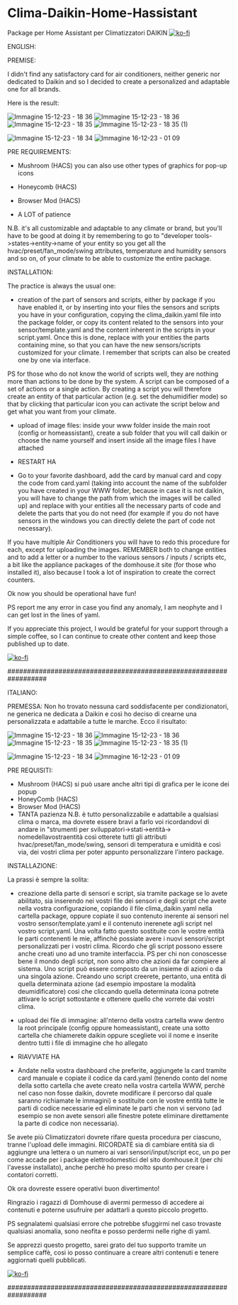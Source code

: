 
# Clima-Daikin-Home-Hassistant
Package per Home Assistant per Climatizzatori DAIKIN 
[![ko-fi](https://ko-fi.com/img/githubbutton_sm.svg)](https://ko-fi.com/V7V1RWSFR)


ENGLISH:

PREMISE:

I didn't find any satisfactory card for air conditioners, neither generic nor dedicated to Daikin and so I decided to create a personalized and adaptable one for all brands.

Here is the result:

![Immagine 15-12-23 - 18 36](https://github.com/FedeL16/Clima-Daikin-Home-Hassistant/assets/141550943/7119e727-efc4-46da-9c8d-6bad87acf7ee)
![Immagine 15-12-23 - 18 36](https://github.com/FedeL16/Clima-Daikin-Home-Hassistant/assets/141550943/159c3710-502c-4275-a3b8-0590982c964e)
![Immagine 15-12-23 - 18 35](https://github.com/FedeL16/Clima-Daikin-Home-Hassistant/assets/141550943/7c1cecf0-48a4-4781-997f-eaf1b600c492)
![Immagine 15-12-23 - 18 35 (1)](https://github.com/FedeL16/Clima-Daikin-Home-Hassistant/assets/141550943/75c1c80d-f8c0-446b-8dec-1590401cc15a)

![Immagine 15-12-23 - 18 34](https://github.com/FedeL16/Clima-Daikin-Home-Hassistant/assets/141550943/a06b9b70-d2ce-498d-af78-4ad5a2a7c9fb)
![Immagine 16-12-23 - 01 09](https://github.com/FedeL16/Clima-Daikin-Home-Hassistant/assets/141550943/7284edc5-90da-4b9d-aaa2-2493763ed71c)

PRE REQUIREMENTS:

- Mushroom (HACS) you can also use other types of graphics for pop-up icons

- Honeycomb (HACS)

- Browser Mod (HACS)

- A LOT of patience

N.B. it's all customizable and adaptable to any climate or brand, but you'll have to be good at doing it by remembering to go to "developer tools->states->entity->name of your entity so you get all the hvac/preset/fan_mode/swing attributes, temperature and humidity sensors and so on, of your climate to be able to customize the entire package.

INSTALLATION:

The practice is always the usual one:

- creation of the part of sensors and scripts, either by package if you have enabled it, or by inserting into your files the sensors and scripts you have in your configuration, copying the clima_daikin.yaml file into the package folder, or copy its content related to the sensors into your sensor/template.yaml and the content inherent in the scripts in your script.yaml. Once this is done, replace with your entities the parts containing mine, so that you can have the new sensors/scripts customized for your climate. I remember that scripts can also be created one by one via interface.

PS for those who do not know the world of scripts well, they are nothing more than actions to be done by the system. A script can be composed of a set of actions or a single action. By creating a script you will therefore create an entity of that particular action (e.g. set the dehumidifier mode) so that by clicking that particular icon you can activate the script below and get what you want from your climate.

- upload of image files: inside your www folder inside the main root (config or homeassistant), create a sub folder that you will call daikin or choose the name yourself and insert inside all the image files I have attached

- RESTART HA

- Go to your favorite dashboard, add the card by manual card and copy the code from card.yaml (taking into account the name of the subfolder you have created in your WWW folder, because in case it is not daikin, you will have to change the path from which the images will be called up) and replace with your entities all the necessary parts of code and delete the parts that you do not need (for example if you do not have sensors in the windows you can directly delete the part of code not necessary).

If you have multiple Air Conditioners you will have to redo this procedure for each, except for uploading the images. REMEMBER both to change entities and to add a letter or a number to the various sensors / inputs / scripts etc, a bit like the appliance packages of the domhouse.it site (for those who installed it), also because I took a lot of inspiration to create the correct counters.

Ok now you should be operational have fun!

PS report me any error  in case you find any anomaly, I am neophyte and I can get lost in the lines of yaml.

If you appreciate this project, I would be grateful for your support through a simple coffee, so I can continue to create other content and keep those published up to date.

[![ko-fi](https://ko-fi.com/img/githubbutton_sm.svg)](https://ko-fi.com/V7V1RWSFR)

##################################################################

ITALIANO:

PREMESSA:
Non ho trovato nessuna card soddisfacente per condizionatori, ne generica ne dedicata a Daikin e così ho deciso di crearne una personalizzata e adattabile a tutte le marche.
Ecco il risultato:

![Immagine 15-12-23 - 18 36](https://github.com/FedeL16/Clima-Daikin-Home-Hassistant/assets/141550943/7119e727-efc4-46da-9c8d-6bad87acf7ee)
![Immagine 15-12-23 - 18 36](https://github.com/FedeL16/Clima-Daikin-Home-Hassistant/assets/141550943/159c3710-502c-4275-a3b8-0590982c964e)
![Immagine 15-12-23 - 18 35](https://github.com/FedeL16/Clima-Daikin-Home-Hassistant/assets/141550943/7c1cecf0-48a4-4781-997f-eaf1b600c492)
![Immagine 15-12-23 - 18 35 (1)](https://github.com/FedeL16/Clima-Daikin-Home-Hassistant/assets/141550943/75c1c80d-f8c0-446b-8dec-1590401cc15a)

![Immagine 15-12-23 - 18 34](https://github.com/FedeL16/Clima-Daikin-Home-Hassistant/assets/141550943/a06b9b70-d2ce-498d-af78-4ad5a2a7c9fb)
![Immagine 16-12-23 - 01 09](https://github.com/FedeL16/Clima-Daikin-Home-Hassistant/assets/141550943/7284edc5-90da-4b9d-aaa2-2493763ed71c)


PRE REQUISITI:

- Mushroom (HACS) si può usare anche altri tipi di grafica per le icone dei popup
- HoneyComb (HACS)
- Browser Mod (HACS)
- TANTA pazienza
N.B. è tutto personalizzabile e adattabile a qualsiasi clima o marca, ma dovrete essere bravi a farlo voi ricordandovi di andare in "strumenti per sviluppatori->stati->entità-> nomedellavostraentità così otterete tutti gli attributi hvac/preset/fan_mode/swing, sensori di temperatura e umidità e così via, dei vostri clima per poter appunto personalizzare l'intero package.

INSTALLAZIONE:

La prassi è sempre la solita:
- creazione della parte di sensori e script, sia tramite package se lo avete abilitato, sia inserendo nei vostri file dei sensori e degli script che avete nella vostra configurazione, copiando il file clima_daikin.yaml nella cartella package, oppure copiate il suo contenuto inerente ai sensori nel vostro sensor/template.yaml e il contenuto inerenete agli script nel vostro script.yaml. Una volta fatto questo sostituite con le vostre entità le parti contenenti le mie, affinchè possiate avere i nuovi sensori/script personalizzati per i vostri clima. Ricordo che gli script possono essere anche creati uno ad uno tramite interfaccia.
PS per chi non conoscesse bene il mondo degli script, non sono altro che azioni da far compiere al sistema. Uno script può essere composto da un insieme di azioni o da una singola azione. Creando uno script creerete, pertanto, una entità di quella determinata azione (ad esempio impostare la modalità deumidificatore) così che cliccando quella determinata icona potrete attivare lo script sottostante e ottenere quello che vorrete dai vostri clima.

- upload dei file di immagine: all'nterno della vostra cartella www dentro la root principale (config oppure homeassistant), create una sotto cartella che chiamerete daikin oppure scegliete voi il nome e inserite dentro tutti i file di immagine che ho allegato

- RIAVVIATE HA

- Andate nella vostra dashboard che preferite, aggiungete la card tramite card manuale e copiate il codice da card.yaml (tenendo conto del nome della sotto cartella che avete creato nella vostra cartella WWW, perchè nel caso non fosse daikin, dovrete modificare il percorso dal quale saranno richiamate le immagini) e sostituite con le vostre entità tutte le parti di codice necessarie ed eliminate le parti che non vi servono (ad esempio se non avete sensori alle finestre potete eliminare direttamente la parte di codice non necessaria).

Se avete più Climatizzatori dovrete rifare questa procedura per ciascuno, tranne l'upload delle immagini. RICORDATE sia di cambiare entità sia di aggiungre una lettera o un numero ai vari sensori/input/script ecc, un po per come accade per i package elettrodomestici del sito domhouse.it (per chi l'avesse installato), anche perchè ho preso molto spunto per creare i contatori corretti.

Ok ora dovreste essere operativi buon divertimento!

Ringrazio i ragazzi di Domhouse di avermi permesso di accedere ai contenuti e poterne usufruire per adattarli a questo piccolo progetto.

PS segnalatemi qualsiasi errore che potrebbe sfuggirmi nel caso trovaste qualsiasi anomalia, sono neofita e posso perdermi nelle righe di yaml.

Se apprezzi questo progetto, sarei grato del tuo supporto tramite un semplice caffè, cosi io posso continuare a creare altri contenuti e tenere aggiornati quelli pubblicati.


[![ko-fi](https://ko-fi.com/img/githubbutton_sm.svg)](https://ko-fi.com/V7V1RWSFR)

##################################################################










